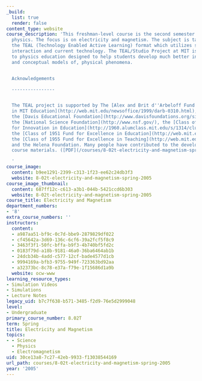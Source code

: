 ```yaml
---
_build:
  list: true
  render: false
content_type: website
course_description: 'This freshman-level course is the second semester of introductory
  physics. The focus is on electricity and magnetism. The subject is taught using
  the TEAL (Technology Enabled Active Learning) format which utilizes small group
  interaction and current technology. The TEAL/Studio Project at MIT is a new approach
  to physics education designed to help students develop much better intuition about,
  and conceptual models of, physical phenomena.


  Acknowledgements

  ----------------


  The TEAL project is supported by The [Alex and Brit d''Arbeloff Fund for Excellence
  in MIT Education](http://web.mit.edu/newsoffice/1999/darb-0310.html), [MIT iCampus](http://icampus.mit.edu/),
  the [Davis Educational Foundation](http://www.davisfoundations.org/site/educational.asp),
  the [National Science Foundation](http://www.nsf.gov/), the [Class of 1960 Endowment
  for Innovation in Education](http://1960.alumclass.mit.edu/s/1314/clubs-classes-interior.aspx?sid=1314&gid=51&pgid=2684),
  the [Class of 1951 Fund for Excellence in Education](http://web.mit.edu/acadinfo/alumnifunds/about.html),
  the [Class of 1955 Fund for Excellence in Teaching](http://web.mit.edu/acadinfo/alumnifunds/about.html),
  and the Helena Foundation. Many people have contributed to the development of the
  course materials. ([PDF](/courses/8-02t-electricity-and-magnetism-spring-2005/resources/acknowledgements))

  '
course_image:
  content: b9ee1291-2399-c313-1f23-ee62c24db3f3
  website: 8-02t-electricity-and-magnetism-spring-2005
course_image_thumbnail:
  content: 687ff12c-c613-a3b1-044b-5421ccd6b303
  website: 8-02t-electricity-and-magnetism-spring-2005
course_title: Electricity and Magnetism
department_numbers:
- '8'
extra_course_numbers: ''
instructors:
  content:
  - a987aa51-bf9c-0c7d-bbe9-2879829df022
  - cf45642a-3d69-136c-6cf6-39a2fcf5f8c9
  - 3463f3f1-50fc-bffa-b9f3-4b740bf5fd2c
  - 0183f79d-a18b-9181-46a0-36ba6464ab1b
  - 24dcb34b-4add-c577-12cf-bade4577d1cb
  - 9994169a-bfb3-9755-949f-723363bd92aa
  - a32373bc-8c78-e37a-f79e-1f15686d1a9b
  website: ocw-www
learning_resource_types:
- Simulation Videos
- Simulations
- Lecture Notes
legacy_uid: b7c7f638-b571-3485-f2d9-76e5d2999048
level:
- Undergraduate
primary_course_number: 8.02T
term: Spring
title: Electricity and Magnetism
topics:
- - Science
  - Physics
  - Electromagnetism
uid: 30ce13a8-7c27-42eb-9933-f13038544169
url_path: courses/8-02t-electricity-and-magnetism-spring-2005
year: '2005'
---
```

